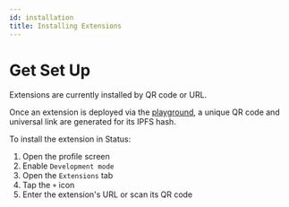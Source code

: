 ```yaml
---
id: installation
title: Installing Extensions
---
```


# Get Set Up

Extensions are currently installed by QR code or URL.

Once an extension is deployed via the [playground](./play.html), a unique QR code and universal link are generated for its IPFS hash.

To install the extension in Status:

1. Open the profile screen
2. Enable `Development mode`
3. Open the `Extensions` tab
4. Tap the `+` icon
5. Enter the extension's URL or scan its QR code
